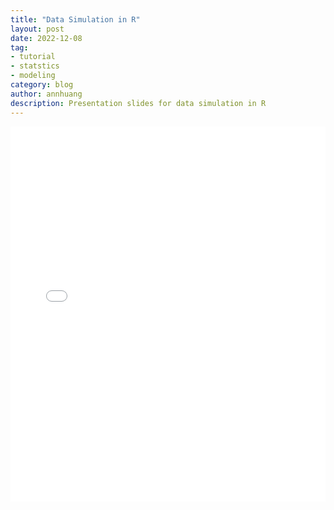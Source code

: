 ```yaml
---
title: "Data Simulation in R"
layout: post
date: 2022-12-08
tag:
- tutorial
- statstics
- modeling
category: blog
author: annhuang
description: Presentation slides for data simulation in R
---
```


<iframe src="{{ site.baseurl }}/assets/20221208_tea-time-present.html" 
        width="100%" height="600" 
        frameborder="0" 
        scrolling="yes">
</iframe>

        